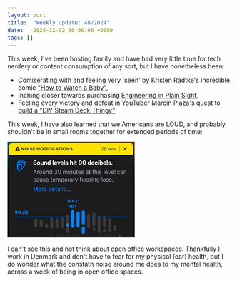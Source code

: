 ```yaml
---
layout: post
title:  "Weekly update: 48/2024"
date:   2024-12-02 00:00:00 +0000
tags: []
---
```


This week, I've been hosting family and have had very little time for tech nerdery or content consumption of any sort, but I have nonetheless been:

- Comiserating with and feeling very 'seen' by Kristen Radtke's incredible comic ["How to Watch a Baby"](https://www.theverge.com/c/24278723/comic-baby-monitor-surveillance-history-tech),
- Inching closer towards purchasing [Engineering in Plain Sight](https://nostarch.com/engineering-plain-sight),
- Feeling every victory and defeat in YouTuber Marcin Plaza's quest to [build a "DIY Steam Deck Thingy"](https://www.youtube.com/watch?v=PJccc3qpPh0)

This week, I have also learned that we Americans are LOUD, and probably shouldn't be in small rooms together for extended periods of time:

![Americans talking at 100 decibels](/static/img/posts/noise-talking.png)

I can't see this and not think about open office workspaces. Thankfully I work in Denmark and don't have to fear for my physical (ear) health, but I do wonder what the constatn noise around me does to my mental health, across a week of being in open office spaces.
